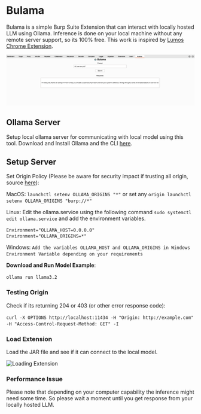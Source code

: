# Bulama

Bulama is a simple Burp Suite Extension that can interact with locally hosted LLM using Ollama. Inference is done on your local machine without any remote server support, so its 100% free. This work is inspired by [Lumos Chrome Extension](https://github.com/andrewnguonly/Lumos).

![Bulama Screenshot](./assets/Image/Bulama_SS.png)


## Ollama Server

Setup local ollama server for communicating with local model using this tool. Download and Install Ollama and the CLI [here](https://ollama.com/).

## Setup Server

Set Origin Policy (Please be aware for security impact if trusting all origin, source [here](https://objectgraph.com/blog/ollama-cors/)):

MacOS: ```launchctl setenv OLLAMA_ORIGINS "*"``` or set any ```origin launchctl setenv OLLAMA_ORIGINS "burp://*"```

Linux: Edit the ollama.service using the following command ```sudo systemctl edit ollama.service``` and add the environment variables.
```[Service]
Environment="OLLAMA_HOST=0.0.0.0"
Environment="OLLAMA_ORIGINS=*"
```

Windows: ```Add the variables OLLAMA_HOST and OLLAMA_ORIGINS in Windows Environment Variable depending on your requirements```

**Download and Run Model Example**:

```ollama run llama3.2```


### Testing Origin

Check if its returning 204 or 403 (or other error response code):

```curl -X OPTIONS http://localhost:11434 -H "Origin: http://example.com" -H "Access-Control-Request-Method: GET" -I```

### Load Extension

Load the JAR file and see if it can connect to the local model.

![Loading Extension](./assets/Image/load_Bullama.png)

### Performance Issue

Please note that depending on your computer capability the inference might need some time. So please wait a moment until you get response from your locally hosted LLM.
